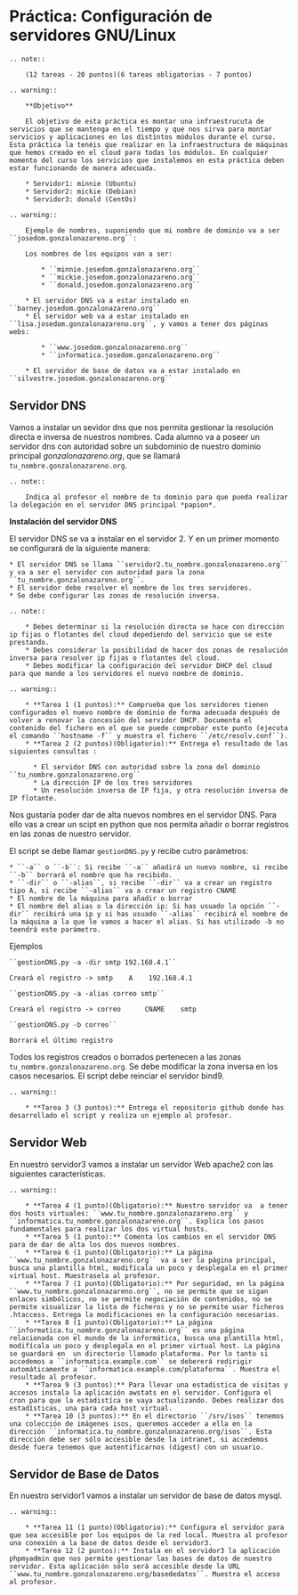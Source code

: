 # Práctica: Configuración de servidores GNU/Linux

```eval_rst
.. note::

    (12 tareas - 20 puntos)(6 tareas obligatorias - 7 puntos)

.. warning::

    **Objetivo**

    El objetivo de esta práctica es montar una infraestrucuta de servicios que se mantenga en el tiempo y que nos sirva para montar servicios y aplicaciones en los distintos módulos durante el curso. Esta práctica la tenéis que realizar en la infraestructura de máquinas que hemos creado en el cloud para todas los módulos. En cualquier momento del curso los servicios que instalemos en esta práctica deben estar funcionando de manera adecuada.

    * Servidor1: minnie (Ubuntu)
    * Servidor2: mickie (Debian)
    * Servidor3: donald (CentOs)

.. warning::

    Ejemplo de nombres, suponiendo que mi nombre de dominio va a ser ``josedom.gonzalonazareno.org``:

    Los nombres de los equipos van a ser:

        * ``minnie.josedom.gonzalonazareno.org``
        * ``mickie.josedom.gonzalonazareno.org``
        * ``donald.josedom.gonzalonazareno.org``

    * El servidor DNS va a estar instalado en ``barney.josedom.gonzalonazareno.org``
    * El servidor web va a estar instalado en ``lisa.josedom.gonzalonazareno.org``, y vamos a tener dos páginas webs:
        
        * ``www.josedom.gonzalonazareno.org``
        * ``informatica.josedom.gonzalonazareno.org``

    * El servidor de base de datos va a estar instalado en ``silvestre.josedom.gonzalonazareno.org``
```

## Servidor DNS

Vamos a instalar un sevidor dns que nos permita gestionar la resolución directa e inversa de nuestros nombres. Cada alumno va a poseer un servidor dns con autoridad sobre un subdominio de nuestro dominio principal *gonzalonazareno.org*, que se llamará ``tu_nombre.gonzalonazareno.org``.

```eval_rst
.. note::

    Indica al profesor el nombre de tu dominio para que pueda realizar la delegación en el servidor DNS principal *papion*.
```

**Instalación del servidor DNS**

El servidor DNS se va a instalar en el servidor 2. Y en un primer momento se configurará de la siguiente manera:

    * El servidor DNS se llama ``servidor2.tu_nombre.gonzalonazareno.org`` y va a ser el servidor con autoridad para la zona ``tu_nombre.gonzalonazareno.org``.
    * El servidor debe resolver el nombre de los tres servidores.
    * Se debe configurar las zonas de resolución inversa.

```eval_rst
.. note::

    * Debes determinar si la resolución directa se hace con dirección ip fijas o flotantes del cloud depediendo del servicio que se este prestando.
    * Debes considerar la posibilidad de hacer dos zonas de resolución inversa para resolver ip fijas o flotantes del cloud.
    * Debes modificar la configuración del servidor DHCP del cloud para que mande a los servidores el nuevo nombre de dominio.

.. warning::

    * **Tarea 1 (1 puntos):** Comprueba que los servidores tienen configurados el nuevo nombre de dominio de forma adecuada después de volver a renovar la concesión del servidor DHCP. Documenta el contenido del fichero en el que se puede comprobar este punto (ejecuta el comando ``hostname -f`` y muestra el fichero ``/etc/resolv.conf``).
    * **Tarea 2 (2 puntos)(Obligatorio):** Entrega el resultado de las siguientes consultas :

      * El servidor DNS con autoridad sobre la zona del dominio ``tu_nombre.gonzalonazareno.org``
      * La dirección IP de los tres servidores
      * Un resolución inversa de IP fija, y otra resolución inversa de IP flotante.
```

Nos gustaría poder dar de alta nuevos nombres en el servidor DNS. Para ello vas a crear un scipt en python que nos permita añadir o borrar registros en las zonas de nuestro servidor.

El script se debe llamar ``gestionDNS.py`` y recibe cutro parámetros:

    * ``-a`` o ``-b``: Si recibe ``-a`` añadirá un nuevo nombre, si recibe ``-b`` borrará el nombre que ha recibido.
    * ``-dir`` o ``-alias``, si recibe ``-dir`` va a crear un registro tipo A, si recibe ``-alias`` va a crear un registro CNAME
    * El nombre de la máquina para añadir o borrar
    * El nombre del alias o la dirección ip: Si has usuado la opción ``-dir`` recibirá una ip y si has usuado ``-alias`` recibirá el nombre de la máquina a la que le vamos a hacer el alias. Si has utilizado -b no teendrá este parámetro.

Ejemplos

    ``gestionDNS.py -a -dir smtp 192.168.4.1``

    Creará el registro -> smtp    A    192.168.4.1

    ``gestionDNS.py -a -alias correo smtp``

    Creará el registro -> correo      CNAME    smtp

    ``gestionDNS.py -b correo``

    Borrará el último registro

Todos los registros creados o borrados pertenecen a las zonas ``tu_nombre.gonzalonazareno.org``. Se debe modificar la zona inversa en los casos necesarios. El script debe reinciar el servidor bind9.

```eval_rst
.. warning::

    * **Tarea 3 (3 puntos):** Entrega el repositorio github donde has desarrollado el script y realiza un ejemplo al profesor.
```

## Servidor Web

En nuestro servidor3 vamos a instalar un servidor Web apache2 con las siguientes características.

```eval_rst
.. warning::

    * **Tarea 4 (1 punto)(Obligatorio):** Nuestro servidor va  a tener dos hosts virtuales: ``www.tu_nombre.gonzalonazareno.org`` y ``informatica.tu_nombre.gonzalonazareno.org``. Explica los pasos fundamentales para realizar los dos virtual hosts.
    * **Tarea 5 (1 punto):** Comenta los cambios en el servidor DNS para de dar de alta los dos nuevos nombres.
    * **Tarea 6 (1 punto)(Obligatorio):** La página ``www.tu_nombre.gonzalonazareno.org`` va a ser la página principal, busca una plantilla html, modifícala un poco y desplegala en el primer virtual host. Muestrasela al profesor.
    * **Tarea 7 (1 punto)(Obligatorio):** Por seguridad, en la página ``www.tu_nombre.gonzalonazareno.org``, no se permite que se sigan enlaces simbólicos, no se permite negociación de contenidos, no se permite visualizar la lista de ficheros y no se permite usar ficheros .htaccess. Entrega la modificaciones en la configuración necesarias.
    * **Tarea 8 (1 punto)(Obligatorio):** La página ``informatica.tu_nombre.gonzalonazareno.org`` es una página relacionada con el mundo de la informática, busca una plantilla html, modifícala un poco y desplegala en el primer virtual host. La página se guardará en  un directorio llamado plataforma. Por lo tanto si accedemos a ``informatica.example.com`` se debererá redirigir automáticamente a ``informatica.example.com/plataforma``. Muestra el resultado al profesor.
    * **Tarea 9 (3 puntos):** Para llevar una estadistica de visitas y accesos instala la aplicación awstats en el servidor. Configura el cron para que la estadistíca se vaya actualizando. Debes realizar dos estadísticas, una para cada host virtual.
    * **Tarea 10 (3 puntos):** En el directorio ``/srv/isos`` tenemos una colección de imágenes isos, queremos acceder a ella en la dirección ``informatica.tu_nombre.gonzalonazareno.org/isos``. Esta dirección debe ser sólo accesible desde la intranet, si accedemos desde fuera tenemos que autentificarnos (digest) con un usuario.

```

## Servidor de Base de Datos

En nuestro servidor1 vamos a instalar un servidor de base de datos mysql.

```eval_rst
.. warning::

    * **Tarea 11 (1 punto)(Obligatorio):** Configura el servidor para que sea accesible por los equipos de la red local. Muestra al profesor una conexión a la base de datos desde el servidor3.
    * **Tarea 12 (2 puntos):** Instala en el servidor3 la aplicación phpmyadmin que nos permite gestionar las bases de datos de nuestro servidor. Esta aplicación sólo será accesible desde la URL ``www.tu_nombre.gonzalonazareno.org/basededatos``. Muestra el acceso al profesor.
```